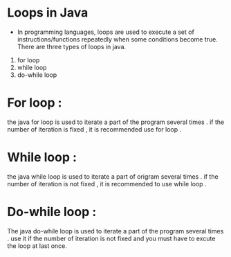 # Loops in Java

* In programming languages, loops are used to execute a set of instructions/functions repeatedly when some conditions become true. There are three types of loops in java.

1. for loop
2. while loop
3. do-while loop

# For loop :
the java for loop is used to iterate a part of the program several times . if the number of iteration is fixed , it is recommended use for loop .

# While loop :
the java while loop is used to iterate a part of origram several times . if the number of iteration is not fixed , it is recommended to use while loop .

# Do-while loop : 
The java do-while loop is used to iterate a part of the program several times . use it if the number of iteration is not fixed and you must have to excute the loop at last once.
